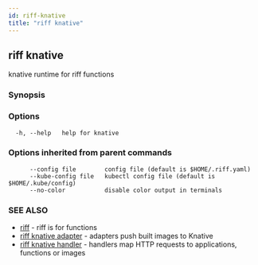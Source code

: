 ```yaml
---
id: riff-knative
title: "riff knative"
---
```

## riff knative

knative runtime for riff functions

### Synopsis

<todo>

### Options

```
  -h, --help   help for knative
```

### Options inherited from parent commands

```
      --config file        config file (default is $HOME/.riff.yaml)
      --kube-config file   kubectl config file (default is $HOME/.kube/config)
      --no-color           disable color output in terminals
```

### SEE ALSO

* [riff](riff.md)	 - riff is for functions
* [riff knative adapter](riff_knative_adapter.md)	 - adapters push built images to Knative
* [riff knative handler](riff_knative_handler.md)	 - handlers map HTTP requests to applications, functions or images

